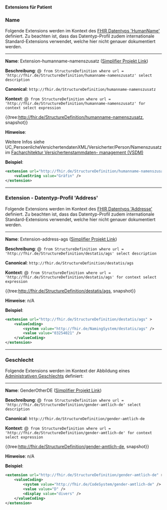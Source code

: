 #### Extensions für Patient

### Name

Folgende Extensions werden im Kontext des [FHIR Datentyps 'HumanName'](https://www.hl7.org/fhir/r4/datatypes.html#HumanName) definiert. Zu beachten ist, dass das Datentyp-Profil zudem internationale Standard-Extensions verwendet, welche hier nicht genauer dokumentiert werden.

----

**Name**: Extension-humanname-namenszusatz ([Simplifier Projekt Link](https://simplifier.net/resolve?canonical=http://fhir.de/StructureDefinition/humanname-namenszusatz&scope=de.basisprofil.r4@1.5.0-ballot))

**Beschreibung**: @``` from StructureDefinition where url = 'http://fhir.de/StructureDefinition/humanname-namenszusatz' select description```

**Canonical**: `http://fhir.de/StructureDefinition/humanname-namenszusatz`

**Kontext**: @``` from StructureDefinition where url = 'http://fhir.de/StructureDefinition/humanname-namenszusatz' for context select expression```

{{tree:http://fhir.de/StructureDefinition/humanname-namenszusatz, snapshot}}

**Hinweise**:

Weitere Infos siehe UC_PersoenlicheVersichertendatenXML/Versicherter/Person/Namenszusatz im [Facharchitektur Versichertenstammdaten- management (VSDM)](https://fachportal.gematik.de/fileadmin/user_upload/fachportal/files/Spezifikationen/Basis-Rollout/Fachanwendungen/gematik_VSD_Facharchitektur_VSDM_2_5_0.pdf)

**Beispiel**:

```xml
<extension url="http://fhir.de/StructureDefinition/humanname-namenszusatz" >
    <valueString value="Gräfin" />
</extension>
```

----

### Extension - Datentyp-Profil 'Address'

Folgende Extensions werden im Kontext des [FHIR Datentyps 'Addresse'](https://www.hl7.org/fhir/r4/datatypes.html#Address) definiert. Zu beachten ist, dass das Datentyp-Profil zudem internationale Standard-Extensions verwendet, welche hier nicht genauer dokumentiert werden.

----

**Name**: Extension-address-ags ([Simplifier Projekt Link](https://simplifier.net/resolve?canonical=http://fhir.de/StructureDefinition/destatis/ags&scope=de.basisprofil.r4@1.5.0-ballot))

**Beschreibung**: @``` from StructureDefinition where url = 'http://fhir.de/StructureDefinition/destatis/ags' select description```

**Canonical**: `http://fhir.de/StructureDefinition/destatis/ags`

**Kontext**: @``` from StructureDefinition where url = 'http://fhir.de/StructureDefinition/destatis/ags' for context select expression```

{{tree:http://fhir.de/StructureDefinition/destatis/ags, snapshot}}

**Hinweise**: n/A

**Beispiel**:

```xml
<extension url="http://fhir.de/StructureDefinition/destatis/ags" >
    <valueCoding>
        <system value="http://fhir.de/NamingSystem/destatis/ags" />
        <value value="03254021" />
    </valueCoding>
</extension>
```

----

### Geschlecht

Folgende Extensions werden im Kontext der Abbildung eines [Administrativen Geschlechts](https://wiki.hl7.de/index.php?title=Geschlecht) definiert:

----

**Name**: GenderOtherDE ([Simplifier Projekt Link](https://simplifier.net/resolve?canonical=http://fhir.de/StructureDefinition/gender-amtlich-de&scope=de.basisprofil.r4@1.5.0-ballot))

**Beschreibung**: @``` from StructureDefinition where url = 'http://fhir.de/StructureDefinition/gender-amtlich-de' select description```

**Canonical**: `http://fhir.de/StructureDefinition/gender-amtlich-de`

**Kontext**: @``` from StructureDefinition where url = 'http://fhir.de/StructureDefinition/gender-amtlich-de' for context select expression```

{{tree:http://fhir.de/StructureDefinition/gender-amtlich-de, snapshot}}

**Hinweise**: n/A

**Beispiel**:

```xml
<extension url="http://fhir.de/StructureDefinition/gender-amtlich-de" >
    <valueCoding>
        <system value="http://fhir.de/CodeSystem/gender-amtlich-de" />
        <value value="D" />
        <display value="divers" />
    </valueCoding>
</extension>
```